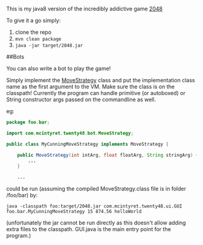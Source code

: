 This is my java8 version of the incredibly addictive game [2048](https://gabrielecirulli.github.io/2048/)

To give it a go simply:

1. clone the repo
2. `mvn clean package`
3. `java -jar target/2048.jar`

##Bots

You can also write a bot to play the game!

Simply implement the [MoveStrategy](https://github.com/mcintyret/2048/blob/master/src/main/java/com/mcintyret/twenty48/bot/MoveStrategy.java) class
and put the implementation class name as the first argument to the VM. Make sure the class is on the classpath! Currently the program can handle
primitive (or autoboxed) or String constructor args passed on the commandline as well.

eg:

```java
package foo.bar;

import com.mcintyret.twenty48.bot.MoveStrategy;

public class MyCunningMoveStrategy implements MoveStrategy {

    public MoveStrategy(int intArg, float floatArg, String stringArg) {
        ...
    }

    ...

```

could be run (assuming the compiled MoveStrategy.class file is in folder <pwd>/foo/bar) by:

`java -classpath foo:target/2048.jar com.mcintyret.twenty48.ui.GUI foo.bar.MyCunningMoveStrategy 15 874.56 helloWorld`

(unfortunately the jar cannot be run directly as this doesn't allow adding extra files to the classpath. GUI.java is the main entry point for the program.)